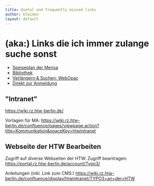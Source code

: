 ```yaml
---
title: Useful and frequently missed links
author: kleinen
layout: default
---
```


# (aka:) Links die ich immer zulange suche sonst
* [Speiseplan der Mensa](http://www.studentenwerk-berlin.de/mensen/speiseplan/htw_wilhelminenhof/index.html)
* [Bibliothek](http://bibliothek.htw-berlin.de)
* [Verlängern & Suchen: WebOpac](https://sisis.rz.htw-berlin.de/InfoGuideClient/start.do?Login=opacWH&SEARCHType=2&BaseURL=this)
* [Direkt zur Anmeldung](https://sisis.rz.htw-berlin.de/InfoGuideClient/loginpage.do;jsessionid=0FE2AE49796A0D03E273CEFE099F3B49?methodToCall=showLogin)


## "Intranet"
https://wiki.rz.htw-berlin.de/

Vorlagen für MA:
https://wiki.rz.htw-berlin.de/confluence/pages/viewpage.action?title=Kommunikation&spaceKey=htwintranet


## Webseite der HTW Bearbeiten

Zugriff auf diverse Webseiten der HTW:
Zugriff beantragen:
https://portal.rz.htw-berlin.de/account/Typo3/

Anleitungen (inkl. Link zum CMS:)
https://wiki.rz.htw-berlin.de/confluence/display/htwintranet/TYPO3+an+der+HTW
